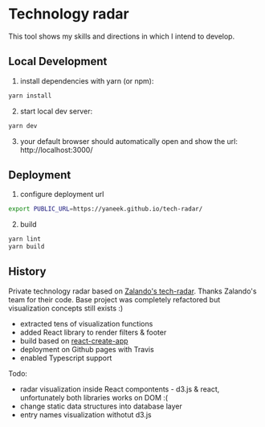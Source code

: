 # Technology radar

This tool shows my skills and directions in which I intend to develop.

## Local Development

1. install dependencies with yarn (or npm):

```bash
yarn install
```

2. start local dev server:

```bash
yarn dev
```

3. your default browser should automatically open and show the url: http://localhost:3000/


## Deployment


1. configure deployment url

```bash
export PUBLIC_URL=https://yaneek.github.io/tech-radar/
```

2. build

```bash
yarn lint
yarn build
```


## History

Private technology radar based on [Zalando's tech-radar](https://github.com/zalando/tech-radar). Thanks Zalando's team for their code. Base project was completely refactored but visualization concepts still exists :)
- extracted tens of visualization functions
- added React library to render filters & footer
- build based on [react-create-app](https://github.com/facebook/create-react-app)
- deployment on Github pages with Travis
- enabled Typescript support

Todo:
- radar visualization inside React compontents - d3.js & react, unfortunately both libraries works on DOM :(
- change static data structures into database layer
- entry names visualization withotut d3.js
